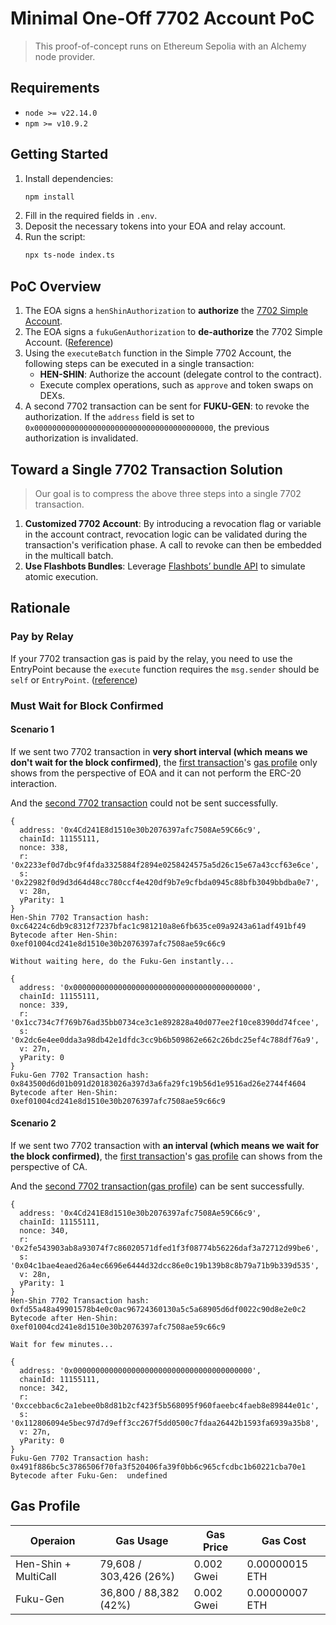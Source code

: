 # Minimal One-Off 7702 Account PoC

> This proof-of-concept runs on Ethereum Sepolia with an Alchemy node provider.

## Requirements

- `node >= v22.14.0`
- `npm >= v10.9.2`

## Getting Started

1. Install dependencies:
   ```bash
   npm install
   ```
2. Fill in the required fields in `.env`.
3. Deposit the necessary tokens into your EOA and relay account.
4. Run the script:
   ```bash
   npx ts-node index.ts
   ```

## PoC Overview

1. The EOA signs a `henShinAuthorization` to **authorize** the [7702 Simple Account](https://github.com/eth-infinitism/account-abstraction/blob/develop/contracts/accounts/Simple7702Account.sol).
2. The EOA signs a `fukuGenAuthorization` to **de-authorize** the 7702 Simple Account. ([Reference](https://github.com/ethereum/EIPs/blob/master/EIPS/eip-7702.md#in-protocol-revocation))
3. Using the `executeBatch` function in the Simple 7702 Account, the following steps can be executed in a single transaction:
   - **HEN-SHIN**: Authorize the account (delegate control to the contract).
   - Execute complex operations, such as `approve` and token swaps on DEXs.
4. A second 7702 transaction can be sent for **FUKU-GEN**: to revoke the authorization. If the `address` field is set to `0x0000000000000000000000000000000000000000`, the previous authorization is invalidated.

## Toward a Single 7702 Transaction Solution

> Our goal is to compress the above three steps into a single 7702 transaction.

1. **Customized 7702 Account**: By introducing a revocation flag or variable in the account contract, revocation logic can be validated during the transaction's verification phase. A call to revoke can then be embedded in the multicall batch.
2. **Use Flashbots Bundles**: Leverage [Flashbots’ bundle API](https://docs.flashbots.net/guide-send-tx-bundle) to simulate atomic execution.

## Rationale

### Pay by Relay

If your 7702 transaction gas is paid by the relay, you need to use the EntryPoint because the `execute` function requires the `msg.sender` should be `self` or `EntryPoint`. ([reference](https://github.com/eth-infinitism/account-abstraction/blob/develop/contracts/accounts/Simple7702Account.sol#L43))

### Must Wait for Block Confirmed

#### Scenario 1

If we sent two 7702 transaction in **very short interval (which means we don't wait for the block confirmed)**, the [first transaction](https://sepolia.etherscan.io/tx/0xc64224c6db9c8312f7237bfac1c981210a8e6fb635ce09a9243a61adf491bf49)'s [gas profile](https://dashboard.tenderly.co/tx/0xc64224c6db9c8312f7237bfac1c981210a8e6fb635ce09a9243a61adf491bf49) only shows from the perspective of EOA and it can not perform the ERC-20 interaction.

And the [second 7702 transaction](https://sepolia.etherscan.io/tx/0x843500d6d01b091d20183026a397d3a6fa29fc19b56d1e9516ad26e2744f4604) could not be sent successfully.

```
{
  address: '0x4Cd241E8d1510e30b2076397afc7508Ae59C66c9',
  chainId: 11155111,
  nonce: 338,
  r: '0x2233ef0d7dbc9f4fda3325884f2894e0258424575a5d26c15e67a43ccf63e6ce',
  s: '0x22982f0d9d3d64d48cc780ccf4e420df9b7e9cfbda0945c88bfb3049bbdba0e7',
  v: 28n,
  yParity: 1
}
Hen-Shin 7702 Transaction hash: 0xc64224c6db9c8312f7237bfac1c981210a8e6fb635ce09a9243a61adf491bf49
Bytecode after Hen-Shin:  0xef01004cd241e8d1510e30b2076397afc7508ae59c66c9

Without waiting here, do the Fuku-Gen instantly...

{
  address: '0x0000000000000000000000000000000000000000',
  chainId: 11155111,
  nonce: 339,
  r: '0x1cc734c7f769b76ad35bb0734ce3c1e892828a40d077ee2f10ce8390dd74fcee',
  s: '0x2dc6e4ee0dda3a98db42e1dfdc3cc9b6b509862e662c26bdc25ef4c788df76a9',
  v: 27n,
  yParity: 0
}
Fuku-Gen 7702 Transaction hash: 0x843500d6d01b091d20183026a397d3a6fa29fc19b56d1e9516ad26e2744f4604
Bytecode after Hen-Shin:  0xef01004cd241e8d1510e30b2076397afc7508ae59c66c9
```

#### Scenario 2

If we sent two 7702 transaction with **an interval (which means we wait for the block confirmed)**, the [first transaction](https://sepolia.etherscan.io/tx/0xfd55a48a49901578b4e0c0ac96724360130a5c5a68905d6df0022c90d8e2e0c2)'s [gas profile](https://dashboard.tenderly.co/tx/0xfd55a48a49901578b4e0c0ac96724360130a5c5a68905d6df0022c90d8e2e0c2) can shows from the perspective of CA.

And the [second 7702 transaction](https://sepolia.etherscan.io/tx/0x491f886bc5c3786506f70fa3f520406fa39f0bb6c965cfcdbc1b60221cba70e1)([gas profile](https://dashboard.tenderly.co/tx/sepolia/0x491f886bc5c3786506f70fa3f520406fa39f0bb6c965cfcdbc1b60221cba70e1)) can be sent successfully.

```
{
  address: '0x4Cd241E8d1510e30b2076397afc7508Ae59C66c9',
  chainId: 11155111,
  nonce: 340,
  r: '0x2fe543903ab8a93074f7c86020571dfed1f3f08774b56226daf3a72712d99be6',
  s: '0x04c1bae4eaed26a4ec6696e6444d32dcc86e0c19b139b8c8b79a71b9b339d535',
  v: 28n,
  yParity: 1
}
Hen-Shin 7702 Transaction hash: 0xfd55a48a49901578b4e0c0ac96724360130a5c5a68905d6df0022c90d8e2e0c2
Bytecode after Hen-Shin:  0xef01004cd241e8d1510e30b2076397afc7508ae59c66c9

Wait for few minutes...

{
  address: '0x0000000000000000000000000000000000000000',
  chainId: 11155111,
  nonce: 342,
  r: '0xccebbac6c2a1ebee0b8d81b2cf423f5b568095f960faeebc4faeb8e89844e01c',
  s: '0x112806094e5bec97d7d9eff3cc267f5dd0500c7fdaa26442b1593fa6939a35b8',
  v: 27n,
  yParity: 0
}
Fuku-Gen 7702 Transaction hash: 0x491f886bc5c3786506f70fa3f520406fa39f0bb6c965cfcdbc1b60221cba70e1
Bytecode after Fuku-Gen:  undefined
```

## Gas Profile

| Operaion             | Gas Usage              | Gas Price  | Gas Cost       |
| -------------------- | ---------------------- | ---------- | -------------- |
| Hen-Shin + MultiCall | 79,608 / 303,426 (26%) | 0.002 Gwei | 0.00000015 ETH |
| Fuku-Gen             | 36,800 / 88,382 (42%)  | 0.002 Gwei | 0.00000007 ETH |
